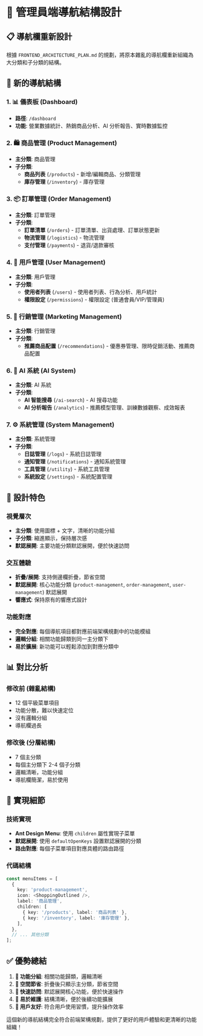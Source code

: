 # 🧭 管理員端導航結構設計

## 📋 導航欄重新設計

根據 `FRONTEND_ARCHITECTURE_PLAN.md` 的規劃，將原本雜亂的導航欄重新組織為大分類和子分類的結構。

## 🎯 新的導航結構

### 1. 📊 儀表板 (Dashboard)
- **路徑**: `/dashboard`
- **功能**: 營業數據統計、熱銷商品分析、AI 分析報告、實時數據監控

### 2. 🛍️ 商品管理 (Product Management)
- **主分類**: 商品管理
- **子分類**:
  - **商品列表** (`/products`) - 新增/編輯商品、分類管理
  - **庫存管理** (`/inventory`) - 庫存管理

### 3. 📦 訂單管理 (Order Management)
- **主分類**: 訂單管理
- **子分類**:
  - **訂單清單** (`/orders`) - 訂單清單、出貨處理、訂單狀態更新
  - **物流管理** (`/logistics`) - 物流管理
  - **支付管理** (`/payments`) - 退貨/退款審核

### 4. 👥 用戶管理 (User Management)
- **主分類**: 用戶管理
- **子分類**:
  - **使用者列表** (`/users`) - 使用者列表、行為分析、用戶統計
  - **權限設定** (`/permissions`) - 權限設定 (普通會員/VIP/管理員)

### 5. 🎯 行銷管理 (Marketing Management)
- **主分類**: 行銷管理
- **子分類**:
  - **推薦商品配置** (`/recommendations`) - 優惠券管理、限時促銷活動、推薦商品配置

### 6. 🤖 AI 系統 (AI System)
- **主分類**: AI 系統
- **子分類**:
  - **AI 智能搜尋** (`/ai-search`) - AI 搜尋功能
  - **AI 分析報告** (`/analytics`) - 推薦模型管理、訓練數據觀察、成效報表

### 7. ⚙️ 系統管理 (System Management)
- **主分類**: 系統管理
- **子分類**:
  - **日誌管理** (`/logs`) - 系統日誌管理
  - **通知管理** (`/notifications`) - 通知系統管理
  - **工具管理** (`/utility`) - 系統工具管理
  - **系統設定** (`/settings`) - 系統配置管理

## 🎨 設計特色

### 視覺層次
- **主分類**: 使用圖標 + 文字，清晰的功能分組
- **子分類**: 縮進顯示，保持層次感
- **默認展開**: 主要功能分類默認展開，便於快速訪問

### 交互體驗
- **折疊/展開**: 支持側邊欄折疊，節省空間
- **默認展開**: 核心功能分類 (`product-management`, `order-management`, `user-management`) 默認展開
- **響應式**: 保持原有的響應式設計

### 功能對應
- **完全對應**: 每個導航項目都對應前端架構規劃中的功能模組
- **邏輯分組**: 相關功能歸類到同一主分類下
- **易於擴展**: 新功能可以輕鬆添加到對應分類中

## 📊 對比分析

### 修改前 (雜亂結構)
- 12 個平級菜單項目
- 功能分散，難以快速定位
- 沒有邏輯分組
- 導航欄過長

### 修改後 (分層結構)
- 7 個主分類
- 每個主分類下 2-4 個子分類
- 邏輯清晰，功能分組
- 導航欄簡潔，易於使用

## 🚀 實現細節

### 技術實現
- **Ant Design Menu**: 使用 `children` 屬性實現子菜單
- **默認展開**: 使用 `defaultOpenKeys` 設置默認展開的分類
- **路由對應**: 每個子菜單項目對應具體的路由路徑

### 代碼結構
```typescript
const menuItems = [
  {
    key: 'product-management',
    icon: <ShoppingOutlined />,
    label: '商品管理',
    children: [
      { key: '/products', label: '商品列表' },
      { key: '/inventory', label: '庫存管理' },
    ],
  },
  // ... 其他分類
];
```

## ✅ 優勢總結

1. **🎯 功能分組**: 相關功能歸類，邏輯清晰
2. **📱 空間節省**: 折疊後只顯示主分類，節省空間
3. **🚀 快速訪問**: 默認展開核心功能，便於快速操作
4. **🔧 易於維護**: 結構清晰，便於後續功能擴展
5. **👥 用戶友好**: 符合用戶使用習慣，提升操作效率

這個新的導航結構完全符合前端架構規劃，提供了更好的用戶體驗和更清晰的功能組織！
